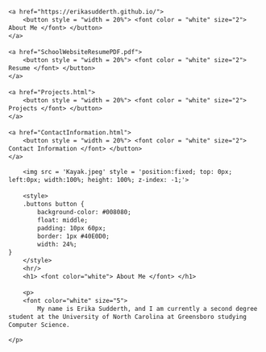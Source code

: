 <html>

<div class = "buttons" >   

	<a href="https://erikasudderth.github.io/">
		<button style = "width = 20%"> <font color = "white" size="2"> About Me </font> </button>
	</a>

	<a href="SchoolWebsiteResumePDF.pdf">
		<button style = "width = 20%"> <font color = "white" size="2"> Resume </font> </button>
	</a> 
   	
	<a href="Projects.html">
		<button style = "width = 20%"> <font color = "white" size="2"> Projects </font> </button>
	</a>

	<a href="ContactInformation.html">
		<button style = "width = 20%"> <font color = "white" size="2"> Contact Information </font> </button>
	</a>

  </div>

<body>

    	<img src = 'Kayak.jpeg' style = 'position:fixed; top: 0px; left:0px; width:100%; height: 100%; z-index: -1;'>

    	<style>
		.buttons button {
	   		background-color: #008080;
	   		float: middle;
	   		padding: 10px 60px;
	   		border: 1px #40E0D0;
			width: 24%;	
	}
    	</style>
    	<hr/>
    	<h1> <font color="white"> About Me </font> </h1>

    	<p> 
		<font color="white" size="5"> 
			My name is Erika Sudderth, and I am currently a second degree student at the University of North Carolina at Greensboro studying  Computer Science. 
</font>
    	
	</p>

  </body>
  
</html>


  
